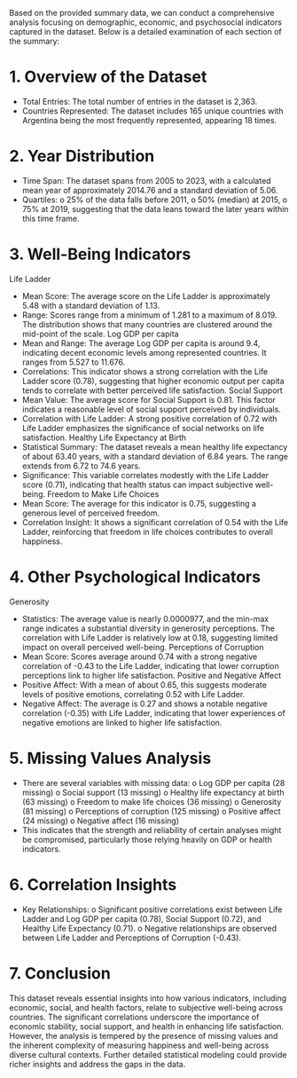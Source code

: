 Based on the provided summary data, we can conduct a comprehensive analysis focusing on demographic, economic, and psychosocial indicators captured in the dataset. Below is a detailed examination of each section of the summary:
# 1. Overview of the Dataset
-	Total Entries: The total number of entries in the dataset is 2,363.
-	Countries Represented: The dataset includes 165 unique countries with Argentina being the most frequently represented, appearing 18 times.
# 2. Year Distribution
-	Time Span: The dataset spans from 2005 to 2023, with a calculated mean year of approximately 2014.76 and a standard deviation of 5.06.
-	Quartiles:
o	25% of the data falls before 2011,
o	50% (median) at 2015,
o	75% at 2019, suggesting that the data leans toward the later years within this time frame.
# 3. Well-Being Indicators
Life Ladder
-	Mean Score: The average score on the Life Ladder is approximately 5.48 with a standard deviation of 1.13.
-	Range: Scores range from a minimum of 1.281 to a maximum of 8.019. The distribution shows that many countries are clustered around the mid-point of the scale.
Log GDP per capita
-	Mean and Range: The average Log GDP per capita is around 9.4, indicating decent economic levels among represented countries. It ranges from 5.527 to 11.676.
-	Correlations: This indicator shows a strong correlation with the Life Ladder score (0.78), suggesting that higher economic output per capita tends to correlate with better perceived life satisfaction.
Social Support
-	Mean Value: The average score for Social Support is 0.81. This factor indicates a reasonable level of social support perceived by individuals.
-	Correlation with Life Ladder: A strong positive correlation of 0.72 with Life Ladder emphasizes the significance of social networks on life satisfaction.
Healthy Life Expectancy at Birth
-	Statistical Summary: The dataset reveals a mean healthy life expectancy of about 63.40 years, with a standard deviation of 6.84 years. The range extends from 6.72 to 74.6 years.
-	Significance: This variable correlates modestly with the Life Ladder score (0.71), indicating that health status can impact subjective well-being.
Freedom to Make Life Choices
-	Mean Score: The average for this indicator is 0.75, suggesting a generous level of perceived freedom.
-	Correlation Insight: It shows a significant correlation of 0.54 with the Life Ladder, reinforcing that freedom in life choices contributes to overall happiness.
# 4. Other Psychological Indicators
Generosity
-	Statistics: The average value is nearly 0.0000977, and the min-max range indicates a substantial diversity in generosity perceptions. The correlation with Life Ladder is relatively low at 0.18, suggesting limited impact on overall perceived well-being.
Perceptions of Corruption
-	Mean Score: Scores average around 0.74 with a strong negative correlation of -0.43 to the Life Ladder, indicating that lower corruption perceptions link to higher life satisfaction.
Positive and Negative Affect
-	Positive Affect: With a mean of about 0.65, this suggests moderate levels of positive emotions, correlating 0.52 with Life Ladder.
-	Negative Affect: The average is 0.27 and shows a notable negative correlation (-0.35) with Life Ladder, indicating that lower experiences of negative emotions are linked to higher life satisfaction.
# 5. Missing Values Analysis
-	There are several variables with missing data:
o	Log GDP per capita (28 missing)
o	Social support (13 missing)
o	Healthy life expectancy at birth (63 missing)
o	Freedom to make life choices (36 missing)
o	Generosity (81 missing)
o	Perceptions of corruption (125 missing)
o	Positive affect (24 missing)
o	Negative affect (16 missing)
-	This indicates that the strength and reliability of certain analyses might be compromised, particularly those relying heavily on GDP or health indicators.
# 6. Correlation Insights
-	Key Relationships:
o	Significant positive correlations exist between Life Ladder and Log GDP per capita (0.78), Social Support (0.72), and Healthy Life Expectancy (0.71).
o	Negative relationships are observed between Life Ladder and Perceptions of Corruption (-0.43).
# 7. Conclusion
This dataset reveals essential insights into how various indicators, including economic, social, and health factors, relate to subjective well-being across countries. The significant correlations underscore the importance of economic stability, social support, and health in enhancing life satisfaction. However, the analysis is tempered by the presence of missing values and the inherent complexity of measuring happiness and well-being across diverse cultural contexts. Further detailed statistical modeling could provide richer insights and address the gaps in the data.

